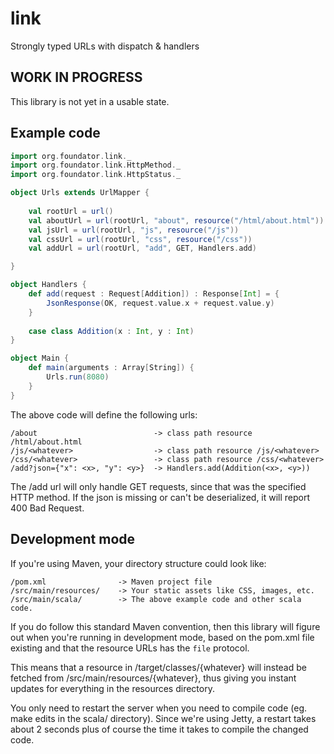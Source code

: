 link
====

Strongly typed URLs with dispatch &amp; handlers

WORK IN PROGRESS
----------------

This library is not yet in a usable state.


Example code
------------

```scala
import org.foundator.link._
import org.foundator.link.HttpMethod._
import org.foundator.link.HttpStatus._

object Urls extends UrlMapper {
    
    val rootUrl = url()
    val aboutUrl = url(rootUrl, "about", resource("/html/about.html"))
    val jsUrl = url(rootUrl, "js", resource("/js"))
    val cssUrl = url(rootUrl, "css", resource("/css"))
    val addUrl = url(rootUrl, "add", GET, Handlers.add)

}

object Handlers {
    def add(request : Request[Addition]) : Response[Int] = {
        JsonResponse(OK, request.value.x + request.value.y)
    }
    
    case class Addition(x : Int, y : Int)
}

object Main {
    def main(arguments : Array[String]) {
        Urls.run(8080)
    }
}
```


The above code will define the following urls:

    /about                          -> class path resource /html/about.html
    /js/<whatever>                  -> class path resource /js/<whatever>
    /css/<whatever>                 -> class path resource /css/<whatever>
    /add?json={"x": <x>, "y": <y>}  -> Handlers.add(Addition(<x>, <y>))

The /add url will only handle GET requests, since that was the specified HTTP method.
If the json is missing or can't be deserialized, it will report 400 Bad Request.

Development mode
----------------

If you're using Maven, your directory structure could look like:

    /pom.xml                -> Maven project file
    /src/main/resources/    -> Your static assets like CSS, images, etc.
    /src/main/scala/        -> The above example code and other scala code.

If you do follow this standard Maven convention, 
then this library will figure out when you're running in development mode, based 
on the pom.xml file existing and that the resource URLs has the `file` protocol.

This means that a resource in /target/classes/{whatever} will instead be fetched
from /src/main/resources/{whatever}, thus giving you instant updates for 
everything in the resources directory. 

You only need to restart the server when
you need to compile code (eg. make edits in the scala/ directory).
Since we're using Jetty, a restart takes about 2 seconds plus of course the time
it takes to compile the changed code.
